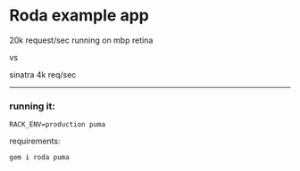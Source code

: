 # Roda example app

20k request/sec running on mbp retina

vs

sinatra 4k req/sec

---

### running it:

    RACK_ENV=production puma


requirements:

    gem i roda puma

